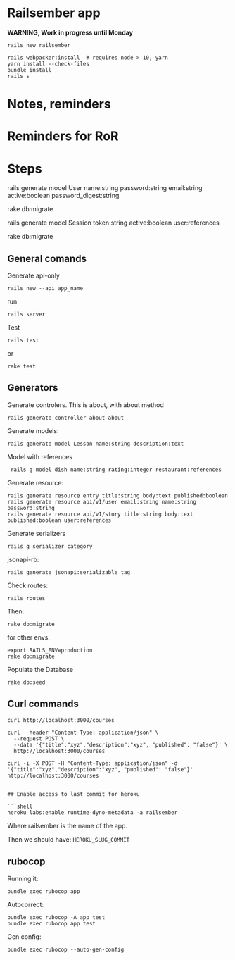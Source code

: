 # Railsember app
**WARNING, Work in progress until Monday**

```
rails new railsember
```

```shell
rails webpacker:install  # requires node > 10, yarn
yarn install --check-files
bundle install
rails s
```


# Notes, reminders
# Reminders for RoR

# Steps

rails generate model User name:string password:string email:string active:boolean password_digest:string

rake db:migrate

rails generate model Session token:string active:boolean user:references

rake db:migrate

## General comands
Generate api-only
```shell
rails new --api app_name
```

run
```shell
rails server
```

Test
```shell
rails test
```
or
```shell
rake test
```

## Generators
Generate controlers. This is about, with about method
```shell
rails generate controller about about
```

Generate models:
```shell
rails generate model Lesson name:string description:text
```
Model with references
```
 rails g model dish name:string rating:integer restaurant:references
```

Generate resource:
```shell
rails generate resource entry title:string body:text published:boolean
rails generate resource api/v1/user email:string name:string password:string
rails generate resource api/v1/story title:string body:text published:boolean user:references
```

Generate serializers
```shell
rails g serializer category
```
jsonapi-rb:
```
rails generate jsonapi:serializable tag
```


Check routes:
```shell
rails routes
```

Then:
```shell
rake db:migrate
```
for other envs:
```shell
export RAILS_ENV=production
rake db:migrate
```

Populate the Database
```
rake db:seed
```

## Curl commands

```shell
curl http://localhost:3000/courses
```

```shell
curl --header "Content-Type: application/json" \
  --request POST \
  --data '{"title":"xyz","description":"xyz", "published": "false"}' \
  http://localhost:3000/courses
```

```shell
curl -i -X POST -H "Content-Type: application/json" -d  '{"title":"xyz","description":"xyz", "published": "false"}' http://localhost:3000/courses


## Enable access to last commit for heroku

```shell
heroku labs:enable runtime-dyno-metadata -a railsember
```
Where railsember is the name of the app.

Then we should have: `HEROKU_SLUG_COMMIT`

## rubocop

Running it:
```shell
bundle exec rubocop app
```
Autocorrect:

```shell
bundle exec rubocop -A app test
bundle exec rubocop app test
```

Gen config:
```shell
bundle exec rubocop --auto-gen-config
```
